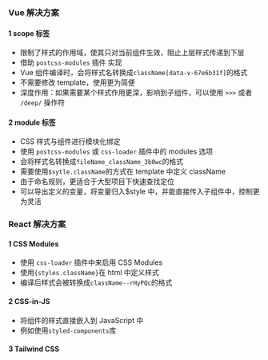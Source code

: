 ### Vue 解决方案

#### 1 scope 标签

- 限制了样式的作用域，使其只对当前组件生效，阻止上层样式传递到下层
- 借助 `postcss-modules` 插件 实现
- Vue 组件编译时，会将样式名转换成`className[data-v-67e6b31f]`的格式
- 不需要修改 template，使用更为简便
- 深度作用：如果需要某个样式作用更深，影响到子组件，可以使用 `>>>` 或者 `/deep/` 操作符

#### 2 module 标签

- CSS 样式与组件进行模块化绑定
- 使用 `postcss-modules` 或 `css-loader` 插件中的 modules 选项
- 会将样式名转换成`fileName_className_3b0wc`的格式
- 需要使用`$sytle.className`的方式在 template 中定义 className
- 由于命名规则，更适合于大型项目下快速查找定位
- 可以导出定义的变量，将变量归入$style 中，并能直接传入子组件中，控制更为灵活

### React 解决方案

#### 1 CSS Modules

- 使用 `css-loader` 插件中来启用 CSS Modules
- 使用`{styles.className}`在 html 中定义样式
- 编译后样式会被转换成`className--rHyPQc`的格式

#### 2 CSS-in-JS

- 将组件的样式直接嵌入到 JavaScript 中
- 例如使用`styled-components`库

#### 3 Tailwind CSS
